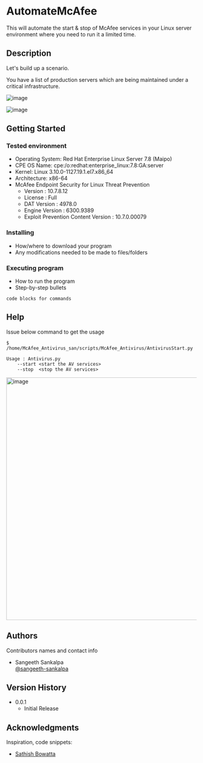 # AutomateMcAfee

This will automate the start & stop of McAfee services in your Linux server environment where you need to run it a limited time. 

## Description

Let's build up a scenario. 

You have a list of production servers which are being maintained under a critical infrastructure.

![image](https://user-images.githubusercontent.com/36575796/175768354-5252671e-7ff8-4d00-aa51-62278df80ed5.png)

![image](https://user-images.githubusercontent.com/36575796/175768367-cb8bda2b-500a-417e-81a3-90c07b1e0dae.png)


## Getting Started

### Tested environment

* Operating System: Red Hat Enterprise Linux Server 7.8 (Maipo)
* CPE OS Name: cpe:/o:redhat:enterprise_linux:7.8:GA:server
* Kernel: Linux 3.10.0-1127.19.1.el7.x86_64
* Architecture: x86-64 
* McAfee Endpoint Security for Linux Threat Prevention
  * Version : 10.7.8.12
  * License : Full
  * DAT Version : 4978.0
  * Engine Version : 6300.9389
  * Exploit Prevention Content Version : 10.7.0.00079

### Installing

* How/where to download your program
* Any modifications needed to be made to files/folders

### Executing program

* How to run the program
* Step-by-step bullets
```
code blocks for commands
```

## Help

Issue below command to get the usage
```
$ /home/McAfee_Antivirus_san/scripts/McAfee_Antivirus/AntivirusStart.py

Usage : Antivirus.py
	--start	<start the AV services>
	--stop	<stop the AV services>
```
<img width="641" alt="image" src="https://user-images.githubusercontent.com/36575796/175769092-cabf88d4-ad96-464f-8202-22f78ba5cb1d.png">


## Authors

Contributors names and contact info

* Sangeeth Sankalpa  
[@sangeeth-sankalpa](https://linkedin.com/in/sangeeth-sankalpa)

## Version History

* 0.0.1
    * Initial Release

## Acknowledgments

Inspiration, code snippets:
* [Sathish Bowatta](https://github.com/zathizh)
